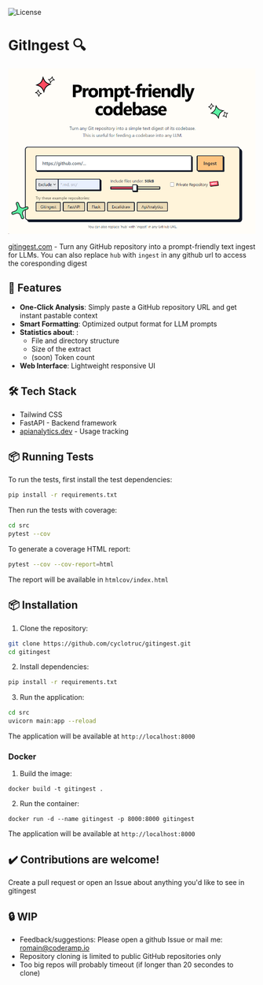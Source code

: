 ![License](https://img.shields.io/badge/license-MIT-blue.svg)
# GitIngest 🔍


[![Image](./docs/frontpage.png)](https://gitingest.com/)

[gitingest.com](https://gitingest.com/) - Turn any GitHub repository into a prompt-friendly text ingest for LLMs.
You can also replace `hub` with `ingest` in any github url to access the coresponding digest

## 🚀 Features

- **One-Click Analysis**: Simply paste a GitHub repository URL and get instant pastable context
- **Smart Formatting**: Optimized output format for LLM prompts
- **Statistics about**: :
  - File and directory structure
  - Size of the extract
  - (soon) Token count  
- **Web Interface**: Lightweight responsive UI

## 🛠️ Tech Stack
- Tailwind CSS
- FastAPI - Backend framework
- [apianalytics.dev](https://www.apianalytics.dev/) - Usage tracking

## 📦 Running Tests

To run the tests, first install the test dependencies:
```bash
pip install -r requirements.txt
```

Then run the tests with coverage:
```bash
cd src
pytest --cov
```

To generate a coverage HTML report:
```bash
pytest --cov --cov-report=html
```
The report will be available in `htmlcov/index.html`

## 📦 Installation

1. Clone the repository:
```bash
git clone https://github.com/cyclotruc/gitingest.git
cd gitingest
```

2. Install dependencies:
```bash
pip install -r requirements.txt
```

3. Run the application:
```bash
cd src
uvicorn main:app --reload
```


The application will be available at `http://localhost:8000`

### Docker

1. Build the image:
```
docker build -t gitingest .
```

2. Run the container:
```
docker run -d --name gitingest -p 8000:8000 gitingest
```
The application will be available at `http://localhost:8000`

## ✔️ Contributions are welcome!
Create a pull request or open an Issue about anything you'd like to see in gitingest

## 🔒 WIP
- Feedback/suggestions: Please open a github Issue or mail me: romain@coderamp.io
- Repository cloning is limited to public GitHub repositories only
- Too big repos will probably timeout (if longer than 20 secondes to clone)

